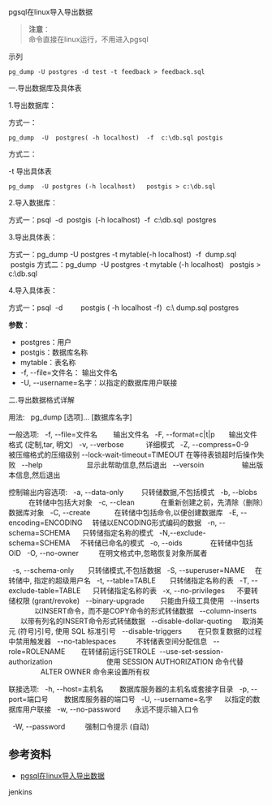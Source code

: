 pgsql在linux导入导出数据

> **注意**：  
> 命令直接在linux运行，不用进入pgsql

示列
```
pg_dump -U postgres -d test -t feedback > feedback.sql
```

一.导出数据库及具体表

1.导出数据库：

方式一：

```
pg_dump  -U  postgres( -h localhost)  -f  c:\db.sql postgis
```

方式二：

-t 导出具体表

```
pg_dump  -U postgres (-h localhost)   postgis > c:\db.sql
```

2.导入数据库：

方式一：psql  -d  postgis  (-h localhost)  -f  c:\db.sql  postgres

3.导出具体表：

方式一：pg_dump -U postgres -t mytable(-h localhost)  -f  dump.sql  postgis
方式二：pg_dump  -U postgres -t mytable (-h localhost)   postgis > c:\db.sql

4.导入具体表：

方式一：psql  -d         postgis ( -h localhost -f)  c:\ dump.sql postgres

**参数**：
- postgres：用户
- postgis：数据库名称
- mytable：表名称
- -f, --file=文件名： 输出文件名
- -U, --username=名字：以指定的数据库用户联接

二.导出数据格式详解

用法:
  pg_dump [选项]... [数据库名字]

一般选项:
  -f, --file=文件名        输出文件名
  -F, --format=c|t|p       输出文件格式 (定制,tar, 明文)
  -v, --verbose           详细模式
  -Z, --compress=0-9       被压缩格式的压缩级别
--lock-wait-timeout=TIMEOUT 在等待表锁超时后操作失败
  --help                      显示此帮助信息,然后退出
  --versoin                   输出版本信息,然后退出


控制输出内容选项:
  -a, --data-only         只转储数据,不包括模式
  -b, --blobs             在转储中包括大对象
  -c, --clean             在重新创建之前，先清除（删除）数据库对象
  -C, --create            在转储中包括命令,以便创建数据库
  -E, --encoding=ENCODING     转储以ENCODING形式编码的数据
  -n, --schema=SCHEMA      只转储指定名称的模式
  -N,--exclude-schema=SCHEMA     不转储已命名的模式
  -o, --oids              在转储中包括OID
  -O, --no-owner          在明文格式中,忽略恢复对象所属者


  -s, --schema-only       只转储模式,不包括数据
  -S, --superuser=NAME     在转储中, 指定的超级用户名
  -t, --table=TABLE       只转储指定名称的表
  -T, --exclude-table=TABLE      只转储指定名称的表
  -x, --no-privileges      不要转储权限 (grant/revoke)
  --binary-upgrade        只能由升级工具使用
  --inserts                以INSERT命令，而不是COPY命令的形式转储数据
  --column-inserts         以带有列名的INSERT命令形式转储数据
  --disable-dollar-quoting     取消美元 (符号)引号, 使用 SQL 标准引号
  --disable-triggers        在只恢复数据的过程中禁用触发器
  --no-tablespaces          不转储表空间分配信息
  --role=ROLENAME        在转储前运行SETROLE
 --use-set-session-authorization
                          使用 SESSION AUTHORIZATION 命令代替
                          ALTER OWNER 命令来设置所有权


联接选项:
  -h, --host=主机名        数据库服务器的主机名或套接字目录
  -p, --port=端口号        数据库服务器的端口号
  -U, --username=名字      以指定的数据库用户联接
  -w, --no-password       永远不提示输入口令


  -W, --password          强制口令提示 (自动)


## 参考资料

- [pgsql在linux导入导出数据](https://blog.csdn.net/zhuocr/article/details/56479966)



jenkins